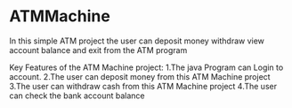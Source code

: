 # ATMMachine
In this simple ATM project the user can deposit money
withdraw view account balance and exit from the ATM program

Key Features of the ATM Machine project:
  1.The java Program can Login to account.
  2.The user can deposit money from this ATM Machine project
  3.The user can withdraw cash from this ATM Machine project
  4.The user can check the bank account balance
